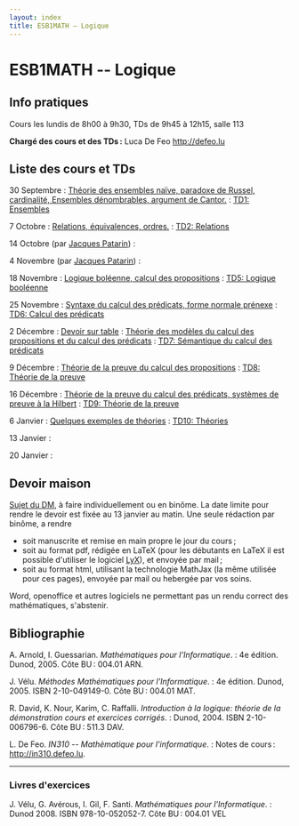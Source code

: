 ```yaml
---
layout: index
title: ESB1MATH – Logique
---
```


# ESB1MATH -- Logique

## Info pratiques

Cours les lundis de 8h00 à 9h30, TDs de 9h45 à 12h15, salle 113

**Chargé des cours et des TDs :** Luca De Feo <http://defeo.lu>


## Liste des cours et TDs

30 Septembre
: [Théorie des ensembles naïve, paradoxe de Russel, cardinalité, Ensembles dénombrables, argument de Cantor.](theorie-des-ensembles)
: [TD1: Ensembles](td1-ensembles)

7 Octobre
: [Relations, équivalences, ordres.](relations-equivalences-ordres)
: [TD2: Relations](td2-relations)

14 Octobre (par [Jacques Patarin][jacques])
: 

4 Novembre (par [Jacques Patarin][jacques])
: 

18 Novembre
: [Logique boléenne, calcul des propositions](calcul-des-propositions)
: [TD5: Logique booléenne](td5-boole)

25 Novembre
: [Syntaxe du calcul des prédicats, forme normale prénexe](calcul-des-prédicats)
: [TD6: Calcul des prédicats](td6-predicats) 

2 Décembre
: [Devoir sur table](assets/cc2013-1.pdf)
: [Théorie des modèles du calcul des propositions et du calcul des prédicats](theorie-des-modeles)
: [TD7: Sémantique du calcul des prédicats](td7-modeles)

9 Décembre
: [Théorie de la preuve du calcul des propositions](preuve)
: [TD8: Théorie de la preuve](td8-preuve)

16 Décembre
: [Théorie de la preuve du calcul des prédicats, systèmes de preuve à la Hilbert](preuve)
: [TD9: Théorie de la preuve](td9-preuve)

6 Janvier
: [Quelques exemples de théories](theories)
: [TD10: Théories](td10-theories)

13 Janvier
: 

20 Janvier
: 

## Devoir maison

[Sujet du DM](DM), à faire individuellement ou en binôme. La date
limite pour rendre le devoir est fixée au 13 janvier au matin. Une
seule rédaction par binôme, a rendre

* soit manuscrite et remise en main propre le jour du cours ;
* soit au format pdf, rédigée en LaTeX (pour les débutants en LaTeX il
  est possible d'utiliser le logiciel [LyX](http://www.lyx.org/)), et
  envoyée par mail ;
* soit au format html, utilisant la technologie MathJax (la même
  utilisée pour ces pages), envoyée par mail ou hebergée par vos soins.

Word, openoffice et autres logiciels ne permettant pas un rendu
correct des mathématiques, s'abstenir.

## Bibliographie

A. Arnold, I. Guessarian. *Mathématiques pour l'Informatique*.
: 4e édition. Dunod, 2005. Côte BU : 004.01 ARN.

J. Vélu. *Méthodes Mathématiques pour l'Informatique*.
: 4e édition. Dunod, 2005. ISBN 2-10-049149-0. Côte BU : 004.01 MAT.

R. David, K. Nour, Karim, C. Raffalli. *Introduction à la logique: théorie de la démonstration cours et exercices corrigés*.
: Dunod, 2004. ISBN 2-10-006796-6. Côte BU : 511.3 DAV.

L. De Feo. *IN310 -- Mathèmatique pour l'informatique*.
: Notes de cours : <http://in310.defeo.lu>.

---

### Livres d'exercices

J. Vélu, G. Avérous, I. Gil, F. Santi. *Mathématiques pour l'Informatique*.
: Dunod 2008. ISBN 978-10-052052-7. Côte BU : 004.01 VEL




[jacques]: http://www.prism.uvsq.fr/~jap/ "Home page de Jacques Patarin"

